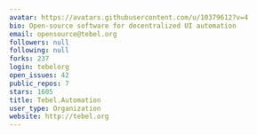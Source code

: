 ```yaml
---
avatar: https://avatars.githubusercontent.com/u/10379612?v=4
bio: Open-source software for decentralized UI automation
email: opensource@tebel.org
followers: null
following: null
forks: 237
login: tebelorg
open_issues: 42
public_repos: 7
stars: 1605
title: Tebel.Automation
user_type: Organization
website: http://tebel.org
---
```

